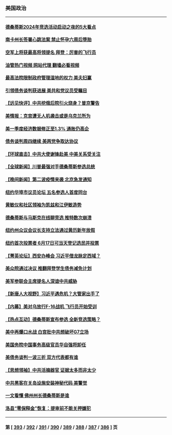 ### 美国政治
---
#### [德桑蒂斯2024年竞选活动启动之夜的5大看点](../../pages/ncid1078159/n14004015.md?05260845) 
#### [南卡州长签署心跳法案 禁止怀孕六周后堕胎](../../pages/ncid1078159/n14004054.md?05260845) 
#### [空军上将获最高将领提名 拜登：厉害的飞行员](../../pages/ncid1078159/n14004076.md?05260845) 
#### [油管热门视频 网站代理 翻墙必看视频](http://138.2.39.72:81/youtube.html?epic-marker?05260845)
#### [最高法院限制政府管理湿地的权力 美夫妇赢](../../pages/ncid1078159/n14004040.md?05260845) 
#### [引领债务谈判获进展 美共和党议员受瞩目](../../pages/ncid1078159/n14004010.md?05260845) 
#### [【远见快评】中共挖俄后院引火烧身？普京警告](../../pages/ncid1078159/n14003949.md?05260845) 
#### [美情报：克宫遭无人机袭击或是乌克兰所为](../../pages/ncid1078159/n14004003.md?05260845) 
#### [美一季度经济数据修正至1.3% 通胀仍高企](../../pages/ncid1078159/n14004012.md?05260845) 
#### [债务谈判周四继续 美两党争取达协议](../../pages/ncid1078159/n14003944.md?05260845) 
#### [【环球直击】中共大使谢锋赴美 中美关系受关注](../../pages/ncid1078159/n14003356.md?05260845) 
#### [【全球新闻】川普最强对手德桑蒂斯参选总统](../../pages/ncid1078159/n14003740.md?05260845) 
#### [【晚间新闻】第二波疫情来袭 北京急发通知](../../pages/ncid1078159/n14003275.md?05260845) 
#### [纽约华埠市议员论坛 五名参选人首度同台](../../pages/ncid1078159/n14003590.md?05260845) 
#### [黄敏仪和社区领袖为凯兹和江伊敏造势](../../pages/ncid1078159/n14003624.md?05260845) 
#### [德桑蒂斯与马斯克在线聊竞选 推特数次崩溃](../../pages/ncid1078159/n14003553.md?05260845) 
#### [纽约州众议会议长支持立法通过黄历新年放假](../../pages/ncid1078159/n14003595.md?05260845) 
#### [纽约首次投票者 6月17日可当天登记选民并投票](../../pages/ncid1078159/n14003593.md?05260845) 
#### [【菁英论坛】西安办峰会 习近平借龙脉定西域？](../../pages/ncid1078159/n14003477.md?05260845) 
#### [美众院通过决议 推翻拜登学生债务减免计划](../../pages/ncid1078159/n14003447.md?05260845) 
#### [美军参联会主席提名人深谙中共威胁](../../pages/ncid1078159/n14003467.md?05260845) 
#### [【新唐人大视野】习近平遇危机？大管家出手了](../../pages/ncid1078159/n14003468.md?05260845) 
#### [【内幕】美对乌放行F-16战机 飞行员开始受训](../../pages/ncid1078159/n14002651.md?05260845) 
#### [【热点互动】德桑蒂斯宣布参选 全新竞选策略？](../../pages/ncid1078159/n14003412.md?05260845) 
#### [美中再爆口水战 白宫批中共想破坏G7立场](../../pages/ncid1078159/n14003380.md?05260845) 
#### [美国务院中国事务高级官员华自强将卸任](../../pages/ncid1078159/n14003422.md?05260845) 
#### [美债务谈判一波三折 双方代表都有谁](../../pages/ncid1078159/n14003330.md?05260845) 
#### [【思想领袖】中共活摘器官 证据太多而非太少](../../pages/ncid1078159/n13997738.md?05260845) 
#### [中共黑客在关岛设施安装神秘代码 美警觉](../../pages/ncid1078159/n14003421.md?05260845) 
#### [一文看懂 佛州州长德桑蒂斯是谁](../../pages/ncid1078159/n14003387.md?05260845) 
#### [洛县“零保释金”恢复：提审前不能关押嫌犯](../../pages/ncid1078159/n14003349.md?05260845) 

---
#### 第 [ [393](./393.md?05260845) / [392](./392.md?05260845) / [391](./391.md?05260845) / [390](./390.md?05260845) / [389](./389.md?05260845) / [388](./388.md?05260845) / [387](./387.md?05260845) / [386](./386.md?05260845) ] 页
